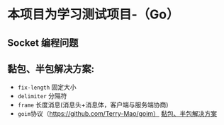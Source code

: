 # 本项目为学习测试项目-（Go）

## Socket 编程问题
## 黏包、半包解决方案:
- `fix-length` 固定大小
- `delimiter` 分隔符
- `frame` 长度消息(消息头+消息体，客户端与服务端协商)
- `goim`协议（https://github.com/Terry-Mao/goim）
[黏包、半包解决方案](https://github.com/NetLops/experimentalMeasurement/tree/main/socket-problem/sticky-packet-and-half-packet)